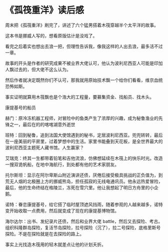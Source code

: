 # 《孤筏重洋》读后感

周末把《孤筏重洋》刷完了，讲述了六个猛男搭着木筏穿越半个太平洋的故事。

这本书是挪威人写的，想看原版估计是没戏了。

看完之后着实也想出去浪一把，但理性告诉我，像我这样的人出去浪，最多活不过一章。

故事的开头是作者的研究成果不被业界大佬认可，他认为波利尼西亚人可能是印加人飘过去的，但大佬不这么认为。

然后作者就决定既然你们不认可，那我就用原始技术飘一个给你们看看，维京血统恐怖如斯。

事实证明就算用木筏飘也是个浩大的工程量，要募集资金、找船员、找木头。

康提基号的船员

赫门：原冷冻机器工程师，对冒险中的鱼类产生了浓厚的兴趣，成为秘鲁渔业的先锋之一，最后在的的喀喀湖意外逝世

班特：回到秘鲁，追到法国大使馆遇到的秘书，定居波利尼西亚。兜兜转转，最后在一座美丽的平房里，过着梦想中的生活。家里书能叠到天花板，是全世界最大的波利尼西亚主题死人藏书馆。人生赢家？

艾瑞克：终其一生都带着铅笔和吉他流浪，仿佛想延续在木筏上的快乐时光。改造一搜双诡帆船，在地中海航行，到处都有他的艺术家朋友。

托尔斯坦：显示在阿尔卑斯山附近演讲还债，厌倦后接受极具挑战的正负值为，到荒无人烟的北极圈上方的挪威熊岛，担任孤寂的无线电通讯员。他永远热爱冒险，最后，他的生命终结在格陵兰，冻死在雪穴里。他让我想起了明日方舟里的小企鹅。

诺特：眷恋康提基号，给它搭了临时屋顶遮风挡雨，随着参观的人越来越多，诺特变开始收取一点费用，然后就变成了现在的康提基博物馆。

海尔达尔：出书、发纪录片还债，然后和业界大佬 battle，然后又去探险、考古。组织科隆群岛探险，复活节岛探险，拉号探险（沉了），拉二号探险，底格里斯号探险。不是在探险就是在去探险的路上。





事实上光找造木筏用的轻木就差点让他的计划夭折。

